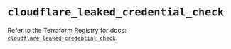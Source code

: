 # `cloudflare_leaked_credential_check`

Refer to the Terraform Registry for docs: [`cloudflare_leaked_credential_check`](https://registry.terraform.io/providers/cloudflare/cloudflare/5.11.0/docs/resources/leaked_credential_check).
